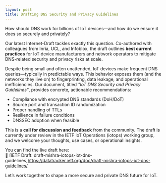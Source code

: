 ```yaml
---
layout: post  
title: Drafting DNS Security and Privacy Guidelines
---
```


How should DNS work for billions of IoT devices—and how do we ensure it does so securely and privately?

Our latest Internet-Draft tackles exactly this question. Co-authored with colleagues from Inria, UCL, and Infoblox, the draft outlines **best current practices** for IoT device manufacturers and network operators to mitigate DNS-related security and privacy risks at scale.

Despite being small and often unattended, IoT devices make frequent DNS queries—typically in predictable ways. This behavior exposes them (and the networks they live on) to fingerprinting, data leakage, and operational inefficiencies. Our document, titled *"IoT DNS Security and Privacy Guidelines"*, provides concrete, actionable recommendations:

- Compliance with encrypted DNS standards (DoH/DoT)  
- Source port and transaction ID randomization  
- Proper handling of TTLs  
- Resilience in failure conditions  
- DNSSEC adoption when feasible  

This is a **call for discussion and feedback** from the community. The draft is currently under review in the IETF IoT Operations (iotops) working group, and we welcome your thoughts, use cases, or operational insights.

You can find the live draft here:  
📄 [IETF Draft: draft-mishra-iotops-iot-dns-guidelines]https://datatracker.ietf.org/doc/draft-mishra-iotops-iot-dns-guidelines/  

Let’s work together to shape a more secure and private DNS future for IoT.
